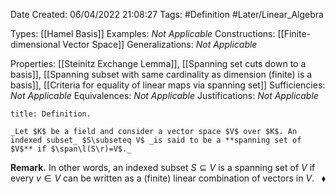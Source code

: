 <div class="topSpace"></div>

Date Created: 06/04/2022 21:08:27
Tags: #Definition #Later/Linear_Algebra

Types: [[Hamel Basis]]
Examples: _Not Applicable_
Constructions: [[Finite-dimensional Vector Space]]
Generalizations: _Not Applicable_

Properties: [[Steinitz Exchange Lemma]], [[Spanning set cuts down to a basis]], [[Spanning subset with same cardinality as dimension (finite) is a basis]], [[Criteria for equality of linear maps via spanning set]]
Sufficiencies: _Not Applicable_
Equivalences: _Not Applicable_
Justifications: _Not Applicable_

``` ad-Definition
title: Definition.

_Let $K$ be a field and consider a vector space $V$ over $K$. An indexed subset_ $S\subseteq V$ _is said to be a **spanning set of $V$** if $\span\l(S\r)=V$._

```

**Remark.** In other words, an indexed subset $S\subseteq V$ is a spanning set of $V$ if every $v\in V$ can be written as a (finite) linear combination of vectors in $V$.<span style="float:right;">$\blacklozenge$</span>
